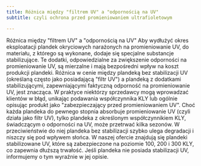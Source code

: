 ```yaml
---
title: Różnica między "filtrem UV" a "odpornością na UV"
subtitle: czyli ochrona przed promieniowaniem ultrafioletowym

---
```


Różnica między "filtrem UV" a "odpornością na UV"
Aby wydłużyć okres eksploatacji plandek okryciowych narażonych na promieniowanie UV, do materiału, z którego są wykonane, dodaje się specjalne substancje stabilizujące. Te dodatki, odpowiedzialne za zwiększenie odporności na promieniowanie UV, są mierzalne i mają bezpośredni wpływ na koszt produkcji plandeki.
Różnica w cenie między plandeką bez stabilizacji UV (określaną często jako posiadającą "filtr UV") a plandeką z dodatkami stabilizującymi, zapewniającymi faktyczną odporność na promieniowanie UV, jest znacząca. W praktyce niektórzy sprzedawcy mogą wprowadzać klientów w błąd, unikając podawania współczynnika KLY lub ogólnie opisując produkt jako "zabezpieczający przed promieniowaniem UV". Choć każda plandeka do pewnego stopnia absorbuje promieniowanie UV (czyli działa jako filtr UV), tylko plandeka z określonym współczynnikiem KLY, świadczącym o odporności na UV, może przetrwać kilka sezonów. W przeciwieństwie do niej plandeka bez stabilizacji szybko ulega degradacji i niszczy się pod wpływem słońca.
W naszej ofercie znajdują się plandeki stabilizowane UV, które są zabezpieczone na poziomie 100, 200 i 300 KLY, co zapewnia dłuższą trwałość. Jeśli plandeka nie posiada stabilizacji UV, informujemy o tym wyraźnie w jej opisie.
